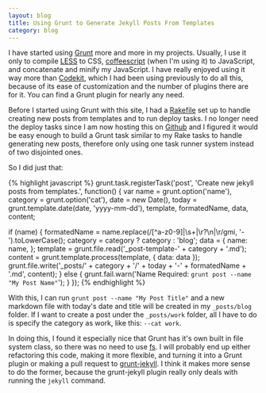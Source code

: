 ```yaml
---              
layout: blog
title: Using Grunt to Generate Jekyll Posts From Templates
category: blog
---
```

I have started using [Grunt](http://gruntjs.com/) more and more in my projects. Usually, I use it only to compile [LESS](http://lesscss.org/) to CSS, [coffeescript](http://coffeescript.org) (when I'm using it) to JavaScript, and concatenate and minify my JavaScript. I have really enjoyed using it way more than [Codekit](https://incident57.com/codekit/), which I had been using previously to do all this, because of its ease of customization and the number of plugins there are for it. You can find a Grunt plugin for nearly any need. 

Before I started using Grunt with this site, I had a [Rakefile](https://github.com/braznaavtrav/braznaavtrav.github.io/blob/941ae93d5dee7492dd956e990de40746c7270179/Rakefile) set up to handle creating new posts from templates and to run deploy tasks. I no longer need the deploy tasks since I am now hosting this on [Github](https://github.com/braznaavtrav/braznaavtrav.github.io) and I figured it would be easy enough to build a Grunt task similar to my Rake tasks to handle generating new posts, therefore only using one task runner system instead of two disjointed ones. 

So I did just that:

{% highlight javascript %}
grunt.task.registerTask('post', 'Create new jekyll posts from templates.', function() {
  var name = grunt.option('name'),
      category = grunt.option('cat'),
      date = new Date(),
      today = grunt.template.date(date, 'yyyy-mm-dd'),
      template,
      formatedName,
      data,
      content;

  if (name) {
    formatedName = name.replace(/[^a-z0-9]|\s+|\r?\n|\r/gmi, '-').toLowerCase();
    category = category ? category : 'blog';
    data = {
      name: name,
    };
    template = grunt.file.read('_post-template-' + category + '.md');
    content = grunt.template.process(template, {
      data: data
    });
    grunt.file.write('_posts/' + category + '/' + today + '-' + formatedName + '.md', content);
  }
  else {
    grunt.fail.warn('Name Required: `grunt post --name "My Post Name"`');
  }
});
{% endhighlight %}

With this, I can run `grunt post --name "My Post Title"` and a new markdown file with today's date and title will be created in my `_posts/blog` folder. If I want to create a post under the `_posts/work` folder, all I have to do is specify the category as work, like this: `--cat work`.

In doing this, I found it especially nice that Grunt has it's own built in file system class, so there was no need to use [fs](http://nodejs.org/api/fs.html). I will probably end up either refactoring this code, making it more flexible, and turning it into a Grunt plugin or making a pull request to [grunt-jekyll](https://github.com/dannygarcia/grunt-jekyll). I think it makes more sense to do the former, because the grunt-jekyll plugin really only deals with running the `jekyll` command.
